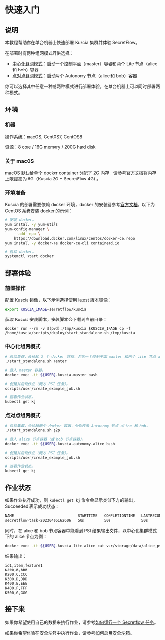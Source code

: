 # 快速入门

## 说明

本教程帮助你在单台机器上快速部署 Kuscia 集群并体验 SecretFlow。

在部署时有两种组网模式可供选择：

- [中心化组网模式](../reference/architecture_cn.md#centralized)：启动一个控制平面（master）容器和两个 Lite 节点（alice 和 bob）容器
- [点对点组网模式](../reference/architecture_cn.md#peer-to-peer)：启动两个 Autonomy 节点（alice 和 bob）容器

你可以选择其中任意一种或两种模式进行部署体验，在单台机器上可以同时部署两种模式。

## 环境

### 机器

操作系统：macOS, CentOS7, CentOS8

资源：8 core / 16G memory / 200G hard disk

### 关于 macOS

macOS 默认给单个 docker container 分配了 2G 内存，请参考[官方文档](https://docs.docker.com/desktop/settings/mac/)将内存上限提高为 6G（Kuscia 2G + SecretFlow 4G) 。

### 环境准备

Kuscia 的部署需要依赖 docker 环境，docker 的安装请参考[官方文档](https://docs.docker.com/engine/install/)。以下为 CentOS 系统安装 docker 的示例：

```bash
# 安装 docker。
yum install -y yum-utils
yum-config-manager \
	--add-repo \
	https://download.docker.com/linux/centos/docker-ce.repo
yum install -y docker-ce docker-ce-cli containerd.io

# 启动 docker。
systemctl start docker
```

## 部署体验

### 前置操作

配置 Kuscia 镜像，以下示例选择使用 latest 版本镜像：

```bash
export KUSCIA_IMAGE=secretflow/kuscia
```

获取 Kuscia 安装脚本，安装脚本会下载到当前目录：

```
docker run --rm -v $(pwd):/tmp/kuscia $KUSCIA_IMAGE cp -f /home/kuscia/scripts/deploy/start_standalone.sh /tmp/kuscia
```

### 中心化组网模式

```bash
# 启动集群，会拉起 3 个 docker 容器，包括一个控制平面 master 和两个 Lite 节点 alice 和 bob。
./start_standalone.sh center

# 登入 master 容器。
docker exec -it ${USER}-kuscia-master bash

# 创建并启动作业（两方 PSI 任务）。
scripts/user/create_example_job.sh

# 查看作业状态。
kubectl get kj
```

### 点对点组网模式

```bash
# 启动集群，会拉起两个 docker 容器，分别表示 Autonomy 节点 alice 和 bob。
./start_standalone.sh p2p

# 登入 alice 节点容器（或 bob 节点容器）。
docker exec -it ${USER}-kuscia-autonomy-alice bash

# 创建并启动作业（两方 PSI 任务）。
scripts/user/create_example_job.sh

# 查看作业状态。
kubectl get kj
```

## 作业状态

如果作业执行成功，则 `kubectl get kj` 命令会显示类似下方的输出，Succeeded 表示成功状态：

```bash
NAME                             STARTTIME   COMPLETIONTIME   LASTRECONCILETIME   PHASE
secretflow-task-20230406162606   50s         50s              50s                 Succeeded
```

同时，在 alice 和 bob 节点容器中能看到 PSI 结果输出文件，以中心化集群模式下的 alice 节点为例：

```bash
docker exec -it ${USER}-kuscia-lite-alice cat var/storage/data/alice_psi_out.csv
```

结果输出：

```bash
id1,item,feature1
K200,B,BBB
K200,C,CCC
K300,D,DDD
K400,E,EEE
K400,F,FFF
K500,G,GGG
```

## 接下来

如果你希望使用自己的数据来执行作业，请参考[如何运行一个 Secretflow 任务](../tutorial/run_secretflow_cn.md)。

如果你希望体验在安全沙箱中执行作业，请参考[如何启用安全沙箱](../tutorial/security_plan_cn.md)。
